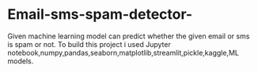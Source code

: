 # Email-sms-spam-detector-
Given machine learning model can predict whether the given email or sms is spam or not.
To build this project i used Jupyter notebook,numpy,pandas,seaborn,matplotlib,streamlit,pickle,kaggle,ML models.

